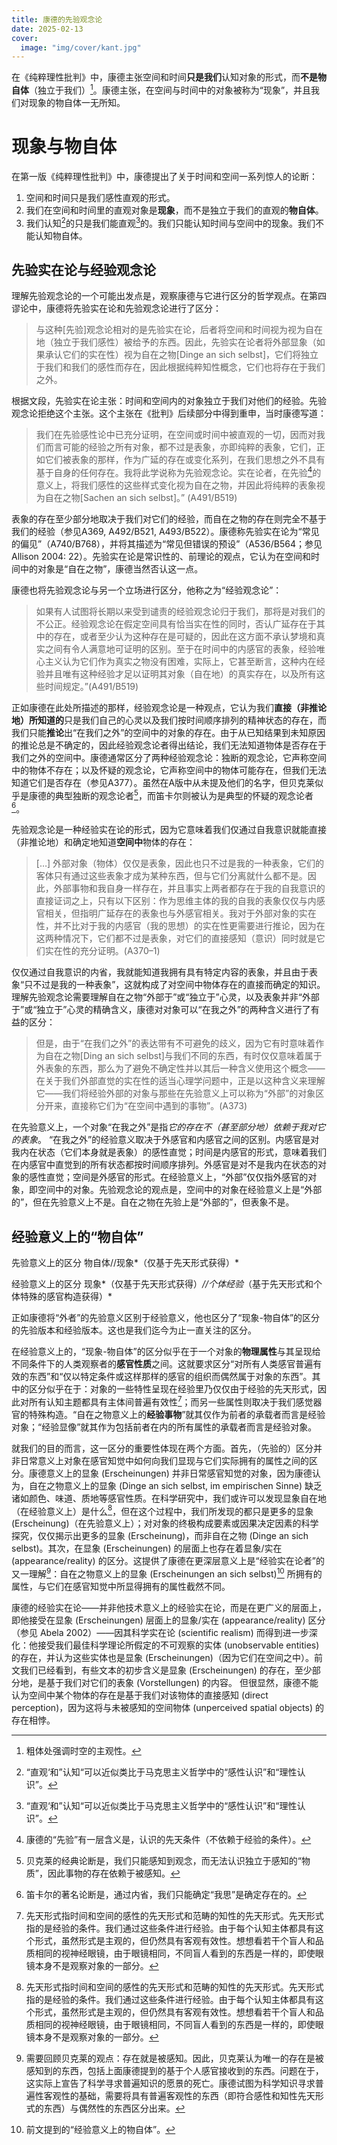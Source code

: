 ```yaml
---
title: 康德的先验观念论
date: 2025-02-13
cover: 
  image: "img/cover/kant.jpg"
---
```


在《纯粹理性批判》中，康德主张空间和时间**只是我们**认知对象的形式，而**不是物自体**（独立于我们）[^1]。康德主张，在空间与时间中的对象被称为“现象”，并且我们对现象的物自体一无所知。
[^1]: 粗体处强调时空的主观性。

# 现象与物自体
在第一版《纯粹理性批判》中，康德提出了关于时间和空间一系列惊人的论断：
  1. 空间和时间只是我们感性直观的形式。
  2. 我们在空间和时间里的直观对象是**现象**，而不是独立于我们的直观的**物自体**。
  3. 我们认知[^2]的只是我们能直观[^2]的。我们只能认知时间与空间中的现象。我们不能认知物自体。
[^2]: “直观‘和”认知“可以近似类比于马克思主义哲学中的“感性认识”和“理性认识”。

## 先验实在论与经验观念论
理解先验观念论的一个可能出发点是，观察康德与它进行区分的哲学观点。在第四谬论中，康德将先验实在论和先验观念论进行了区分：

>与这种[先验]观念论相对的是先验实在论，后者将空间和时间视为视为自在地（独立于我们感性）被给予的东西。因此，先验实在论者将外部显象（如果承认它们的实在性）视为自在之物[Dinge an sich selbst]，它们将独立于我们和我们的感性而存在，因此根据纯粹知性概念，它们也将存在于我们之外。

根据文段，先验实在论主张：时间和空间内的对象独立于我们对他们的经验。先验观念论拒绝这个主张。这个主张在《批判》后续部分中得到重申，当时康德写道：

>我们在先验感性论中已充分证明，在空间或时间中被直观的一切，因而对我们而言可能的经验之所有对象，都不过是表象，亦即纯粹的表象，它们，正如它们被表象的那样，作为广延的存在或变化系列，在我们思想之外不具有基于自身的任何存在。我将此学说称为先验观念论。实在论者，在先验[^3]的意义上，将我们感性的这些样式变化视为自在之物，并因此将纯粹的表象视为自在之物[Sachen an sich selbst]。” (A491/B519)
[^3]: 康德的“先验”有一层含义是，认识的先天条件（不依赖于经验的条件）。

表象的存在至少部分地取决于我们对它们的经验，而自在之物的存在则完全不基于我们的经验（参见A369, A492/B521, A493/B522）。康德称先验实在论为“常见的偏见”（A740/B768），并将其描述为“常见但错误的预设”（A536/B564；参见Allison 2004: 22）。先验实在论是常识性的、前理论的观点，它认为在空间和时间中的对象是“自在之物”，康德当然否认这一点。

康德也将先验观念论与另一个立场进行区分，他称之为“经验观念论”：

>如果有人试图将长期以来受到谴责的经验观念论归于我们，那将是对我们的不公正。经验观念论在假定空间具有恰当实在性的同时，否认广延存在于其中的存在，或者至少认为这种存在是可疑的，因此在这方面不承认梦境和真实之间有令人满意地可证明的区别。至于在时间中的内感官的表象，经验唯心主义认为它们作为真实之物没有困难，实际上，它甚至断言，这种内在经验并且唯有这种经验才足以证明其对象（自在地）的真实存在，以及所有这些时间规定。”(A491/B519)

正如康德在此处所描述的那样，经验观念论是一种观点，它认为我们**直接（非推论地）所知道的**只是我们自己的心灵以及我们按时间顺序排列的精神状态的存在，而我们只能**推论**出“在我们之外”的空间中的对象的存在。由于从已知结果到未知原因的推论总是不确定的，因此经验观念论者得出结论，我们无法知道物体是否存在于我们之外的空间中。康德通常区分了两种经验观念论：独断的观念论，它声称空间中的物体不存在；以及怀疑的观念论，它声称空间中的物体可能存在，但我们无法知道它们是否存在（参见A377）。虽然在A版中从未提及他们的名字，但贝克莱似乎是康德的典型独断的观念论者[^4]，而笛卡尔则被认为是典型的怀疑的观念论者[^5]。

[^4]: 贝克莱的经典论断是，我们只能感知到观念，而无法认识独立于感知的“物质”，因此事物的存在依赖于被感知。
[^5]: 笛卡尔的著名论断是，通过内省，我们只能确定“我思”是确定存在的。


先验观念论是一种经验实在论的形式，因为它意味着我们仅通过自我意识就能直接（非推论地）和确定地知道**空间中**物体的存在：


>[…] 外部对象（物体）仅仅是表象，因此也只不过是我的一种表象，它们的客体只有通过这些表象才成为某种东西，但与它们分离就什么都不是。因此，外部事物和我自身一样存在，并且事实上两者都存在于我的自我意识的直接证词之上，只有以下区别：作为思维主体的我的自我的表象仅仅与内感官相关，但指明广延存在的表象也与外感官相关。我对于外部对象的实在性，并不比对于我的内感官（我的思想）的实在性更需要进行推论，因为在这两种情况下，它们都不过是表象，对它们的直接感知（意识）同时就是它们实在性的充分证明。(A370–1)

仅仅通过自我意识的内省，我就能知道我拥有具有特定内容的表象，并且由于表象“只不过是我的一种表象”，这就构成了对空间中物体存在的直接而确定的知识。
理解先验观念论需要理解自在之物“外部于”或“独立于”心灵，以及表象并非“外部于”或“独立于”心灵的精确含义，康德对对象可以“在我之外”的两种含义进行了有益的区分：

>但是，由于“在我们之外”的表达带有不可避免的歧义，因为它有时意味着作为自在之物[Ding an sich selbst]与我们不同的东西，有时仅仅意味着属于外表象的东西，那么为了避免不确定性并以其后一种含义使用这个概念——在关于我们外部直觉的实在性的适当心理学问题中，正是以这种含义来理解它——我们将经验外部的对象与那些在先验意义上可以称为“外部”的对象区分开来，直接称它们为“在空间中遇到的事物”。(A373)

在先验意义上，一个对象“在我之外”是指*它的存在不（甚至部分地）依赖于我对它的表象*。 “在我之外”的经验意义取决于外感官和内感官之间的区别。内感官是对我内在状态（它们本身就是表象）的感性直觉；时间是内感官的形式，意味着我们在内感官中直觉到的所有状态都按时间顺序排列。外感官是对不是我内在状态的对象的感性直觉；空间是外感官的形式。在经验意义上，“外部”仅仅指外感官的对象，即空间中的对象。先验观念论的观点是，空间中的对象在经验意义上是“外部的”，但在先验意义上不是。自在之物在先验上是“外部的”，但表象不是。

## 经验意义上的“物自体”

先验意义上的区分
物自体//现象*（仅基于先天形式获得）*

经验意义上的区分
现象*（仅基于先天形式获得）*//个体经验*（基于先天形式和个体特殊的感官构造获得）*

正如康德将“外者”的先验意义区别于经验意义，他也区分了“现象-物自体”的区分的先验版本和经验版本。这也是我们迄今为止一直关注的区分。

在经验意义上的，“现象-物自体”的区分似乎在于一个对象的**物理属性**与其呈现给不同条件下的人类观察者的**感官性质**之间。这就要求区分“对所有人类感官普遍有效的东西”和“仅以特定条件或这样那样的感官的组织而偶然属于对象的东西”。其中的区分似乎在于：对象的一些特性呈现在经验里乃仅仅由于经验的先天形式，因此对所有认知主题都具有主体间普遍有效性[^6]；而另一些属性则取决于我们感觉器官的特殊构造。“自在之物意义上的**经验事物**”就其仅作为前者的承载者而言是经验对象；“经验显像”就其作为包括前者在内的所有属性的承载者而言是经验对象。

[^6]: 先天形式指时间和空间的感性的先天形式和范畴的知性的先天形式。先天形式指的是经验的条件。我们通过这些条件进行经验。由于每个认知主体都具有这个形式，虽然形式是主观的，但仍然具有客观有效性。想想看若干个盲人和品质相同的视神经眼镜，由于眼镜相同，不同盲人看到的东西是一样的，即使眼镜本身不是观察对象的一部分。

就我们的目的而言，这一区分的重要性体现在两个方面。首先，（先验的）区分并非日常意义上对象在感官知觉中如何向我们显现与它们实际拥有的属性之间的区分。康德意义上的显象 (Erscheinungen) 并非日常感官知觉的对象，因为康德认为，自在之物意义上的显象 (Dinge an sich selbst, im empirischen Sinne) 缺乏诸如颜色、味道、质地等感官性质。在科学研究中，我们或许可以发现显象自在地（在经验意义上）是什么[^6]，但在这个过程中，我们所发现的都只是更多的显象 (Erscheinung)（在先验意义上）；对对象的终极构成要素或因果决定因素的科学探究，仅仅揭示出更多的显象 (Erscheinung)，而非自在之物 (Dinge an sich selbst)。其次，在显象 (Erscheinungen) 的层面上也存在着显象/实在 (appearance/reality) 的区分。这提供了康德在更深层意义上是“经验实在论者”的又一理解[^7]：自在之物意义上的显象 (Erscheinungen an sich selbst)[^8] 所拥有的属性，与它们在感官知觉中所显得拥有的属性截然不同。

[^8]: 前文提到的“经验意义上的物自体”。

[^7]: 需要回顾贝克莱的观点：存在就是被感知。因此，贝克莱认为唯一的存在是被感知到的东西，包括上面康德提到的基于个人感官接收到的东西。问题在于，这实际上宣告了科学寻求普遍知识的愿景的死亡。康德试图为科学知识寻求普遍性客观性的基础，需要将具有普遍客观性的东西（即符合感性和知性先天形式的东西）与偶然性的东西区分出来。

康德的经验实在论——并非他技术意义上的经验实在论，而是在更广义的层面上，即他接受在显象 (Erscheinungen) 层面上的显象/实在 (appearance/reality) 区分（参见 Abela 2002）——因其科学实在论 (scientific realism) 而得到进一步深化：他接受我们最佳科学理论所假定的不可观察的实体 (unobservable entities) 的存在，并认为这些实体也是显象 (Erscheinungen)（因为它们在空间之中）。前文我们已经看到，有些文本的初步含义是显象 (Erscheinungen) 的存在，至少部分地，是基于我们对它们的表象 (Vorstellungen) 的内容。 但很显然，康德不能认为空间中某个物体的存在是基于我们对该物体的直接感知 (direct perception)，因为这将与未被感知的空间物体 (unperceived spatial objects) 的存在相悖。

